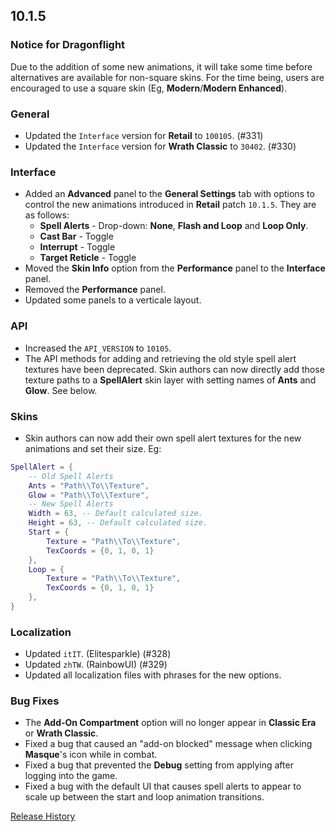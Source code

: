 ## 10.1.5

### Notice for Dragonflight

Due to the addition of some new animations, it will take some time before alternatives are available for non-square skins. For the time being, users are encouraged to use a square skin (Eg, **Modern**/**Modern Enhanced**).

### General

- Updated the `Interface` version for **Retail** to `100105`. (#331)
- Updated the `Interface` version for **Wrath Classic** to `30402`. (#330)

### Interface

- Added an **Advanced** panel to the **General Settings** tab with options to control the new animations introduced in **Retail** patch `10.1.5`. They are as follows:
  - **Spell Alerts** - Drop-down: **None**, **Flash and Loop** and **Loop Only**.
  - **Cast Bar** - Toggle
  - **Interrupt** - Toggle
  - **Target Reticle** - Toggle
- Moved the **Skin Info** option from the **Performance** panel to the **Interface** panel.
- Removed the **Performance** panel.
- Updated some panels to a verticale layout.

### API

- Increased the `API_VERSION` to `10105`.
- The API methods for adding and retrieving the old style spell alert textures have been deprecated. Skin authors can now directly add those texture paths to a **SpellAlert** skin layer with setting names of **Ants** and **Glow**. See below.

### Skins

- Skin authors can now add their own spell alert textures for the new animations and set their size. Eg:
```lua
SpellAlert = {
	-- Old Spell Alerts
	Ants = "Path\\To\\Texture",
	Glow = "Path\\To\\Texture",
	-- New Spell Alerts
	Width = 63, -- Default calculated size.
	Height = 63, -- Default calculated size.
	Start = {
		Texture = "Path\\To\\Texture",
		TexCoords = {0, 1, 0, 1} 
	},
	Loop = {
		Texture = "Path\\To\\Texture",
		TexCoords = {0, 1, 0, 1}
	},
}
```

### Localization

- Updated `itIT`. (Elitesparkle) (#328)
- Updated `zhTW`. (RainbowUI) (#329)
- Updated all localization files with phrases for the new options.

### Bug Fixes

- The **Add-On Compartment** option will no longer appear in **Classic Era** or **Wrath Classic**.
- Fixed a bug that caused an "add-on blocked" message when clicking **Masque**'s icon while in combat.
- Fixed a bug that prevented the **Debug** setting from applying after logging into the game.
- Fixed a bug with the default UI that causes spell alerts to appear to scale up between the start and loop animation transitions.

[Release History](https://github.com/SFX-WoW/Masque/wiki/History)
